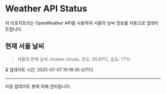 
# Weather API Status

이 리포지토리는 OpenWeather API를 사용하여 서울의 날씨 정보를 자동으로 업데이트합니다.

## 현재 서울 날씨
> 서울의 현재 날씨: broken clouds, 온도: 30.81°C, 습도: 77%

⏳ 업데이트 시간: 2025-07-07 10:19:35 (UTC)

---
자동 업데이트 봇에 의해 관리됩니다.
